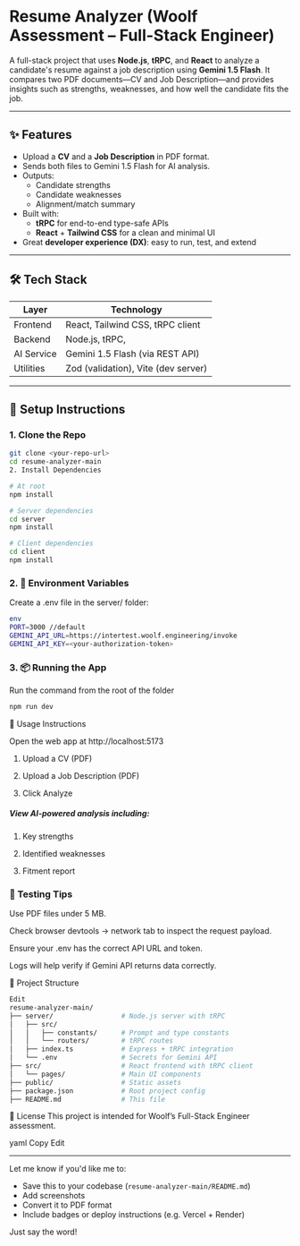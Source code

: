 # Resume Analyzer (Woolf Assessment – Full-Stack Engineer)

A full-stack project that uses **Node.js**, **tRPC**, and **React** to analyze a candidate's resume against a job description using **Gemini 1.5 Flash**. It compares two PDF documents—CV and Job Description—and provides insights such as strengths, weaknesses, and how well the candidate fits the job.

---

## ✨ Features

- Upload a **CV** and a **Job Description** in PDF format.
- Sends both files to Gemini 1.5 Flash for AI analysis.
- Outputs:
  - Candidate strengths
  - Candidate weaknesses
  - Alignment/match summary
- Built with:
  - **tRPC** for end-to-end type-safe APIs
  - **React** + **Tailwind CSS** for a clean and minimal UI
- Great **developer experience (DX)**: easy to run, test, and extend

---

## 🛠 Tech Stack

| Layer      | Technology                       |
|------------|----------------------------------|
| Frontend   | React, Tailwind CSS, tRPC client |
| Backend    | Node.js, tRPC,   |
| AI Service | Gemini 1.5 Flash (via REST API)  |
| Utilities  | Zod (validation), Vite (dev server) |

---

## 🚀 Setup Instructions

### 1. Clone the Repo

```bash
git clone <your-repo-url>
cd resume-analyzer-main
2. Install Dependencies

# At root
npm install

# Server dependencies
cd server
npm install

# Client dependencies
cd client
npm install
```

### 2. 🔐 Environment Variables
Create a .env file in the server/ folder:

```bash
env
PORT=3000 //default
GEMINI_API_URL=https://intertest.woolf.engineering/invoke
GEMINI_API_KEY=<your-authorization-token>
```

### 3. 📦 Running the App
Run the command from the root of the folder
```bash
npm run dev
```

📁 Usage Instructions

Open the web app at http://localhost:5173

1. Upload a CV (PDF)

2. Upload a Job Description (PDF)

3. Click Analyze

##### View AI-powered analysis including:

1. Key strengths

2. Identified weaknesses

3. Fitment report

### 🧪 Testing Tips
Use PDF files under 5 MB.

Check browser devtools → network tab to inspect the request payload.

Ensure your .env has the correct API URL and token.

Logs will help verify if Gemini API returns data correctly.


📂 Project Structure

```bash
Edit
resume-analyzer-main/
├── server/                 # Node.js server with tRPC
│   ├── src/
│   │   ├── constants/      # Prompt and type constants
│   │   └── routers/        # tRPC routes
│   ├── index.ts            # Express + tRPC integration
│   └── .env                # Secrets for Gemini API
├── src/                    # React frontend with tRPC client
│   └── pages/              # Main UI components
├── public/                 # Static assets
├── package.json            # Root project config
├── README.md               # This file
```

📄 License
This project is intended for Woolf’s Full-Stack Engineer assessment.

yaml
Copy
Edit

---

Let me know if you'd like me to:
- Save this to your codebase (`resume-analyzer-main/README.md`)
- Add screenshots
- Convert it to PDF format  
- Include badges or deploy instructions (e.g. Vercel + Render)

Just say the word!